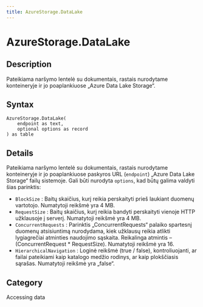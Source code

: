 ```yaml
---
title: AzureStorage.DataLake
---
```


# AzureStorage.DataLake


## Description

Pateikiama naršymo lentelė su dokumentais, rastais nurodytame konteineryje ir jo poaplankiuose „Azure Data Lake Storage“.


## Syntax

```powerquery
AzureStorage.DataLake(
    endpoint as text,
    optional options as record
) as table
```


## Details

Pateikiama naršymo lentelė su dokumentais, rastais nurodytame konteineryje ir jo poaplankiuose paskyros URL (<code>endpoint</code>) „Azure Data Lake Storage“ failų sistemoje. Gali būti nurodyta <code>options</code>, kad būtų galima valdyti šias parinktis:    <ul><li><code>BlockSize</code> : Baitų skaičius, kurį reikia perskaityti prieš laukiant duomenų vartotojo. Numatytoji reikšmė yra 4 MB.</li><li><code>RequestSize</code> : Baitų skaičius, kurį reikia bandyti perskaityti vienoje HTTP užklausoje į serverį. Numatytoji reikšmė yra 4 MB.</li><li><code>ConcurrentRequests</code> : Parinktis „ConcurrentRequests“ palaiko spartesnį duomenų atsisiuntimą nurodydama, kiek užklausų reikia atlikti lygiagrečiai atminties naudojimo sąskaita. Reikalinga atmintis – (ConcurrentRequest \* RequestSize). Numatytoji reikšmė yra 16.</li><li><code>HierarchicalNavigation</code> : Loginė reikšmė (true / false), kontroliuojanti, ar failai pateikiami kaip katalogo medžio rodinys, ar kaip plokščiasis sąrašas. Numatytoji reikšmė yra „false“.</li></ul>



## Category
Accessing data
